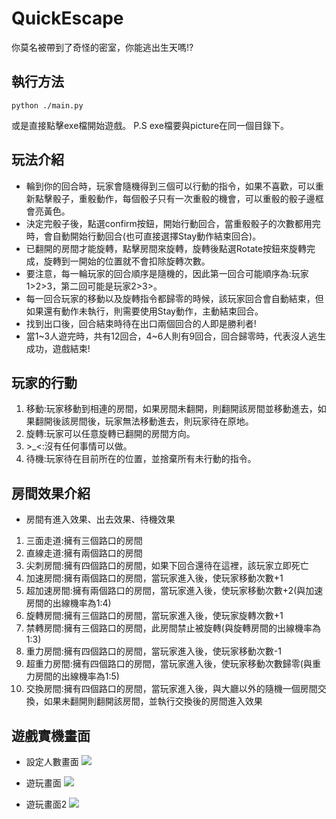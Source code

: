 # QuickEscape

你莫名被帶到了奇怪的密室，你能逃出生天嗎!?
## 執行方法
```code=python
python ./main.py
```
或是直接點擊exe檔開始遊戲。
P.S exe檔要與picture在同一個目錄下。

## 玩法介紹

- 輪到你的回合時，玩家會隨機得到三個可以行動的指令，如果不喜歡，可以重新點擊骰子，重骰動作，每個骰子只有一次重骰的機會，可以重骰的骰子邊框會亮黃色。
- 決定完骰子後，點選confirm按鈕，開始行動回合，當重骰骰子的次數都用完時，會自動開始行動回合(也可直接選擇Stay動作結束回合)。
- 已翻開的房間才能旋轉，點擊房間來旋轉，旋轉後點選Rotate按鈕來旋轉完成，旋轉到一開始的位置就不會扣除旋轉次數。
- 要注意，每一輪玩家的回合順序是隨機的，因此第一回合可能順序為:玩家1>2>3，第二回可能是玩家2>3>。
- 每一回合玩家的移動以及旋轉指令都歸零的時候，該玩家回合會自動結束，但如果還有動作未執行，則需要使用Stay動作，主動結束回合。
- 找到出口後，回合結束時待在出口兩個回合的人即是勝利者!
- 當1~3人遊完時，共有12回合，4~6人則有9回合，回合歸零時，代表沒人逃生成功，遊戲結束!

## 玩家的行動

1. 移動:玩家移動到相連的房間，如果房間未翻開，則翻開該房間並移動進去，如果翻開後該房間後，玩家無法移動進去，則玩家待在原地。
2. 旋轉:玩家可以任意旋轉已翻開的房間方向。
3. \>_<:沒有任何事情可以做。
4. 待機:玩家待在目前所在的位置，並捨棄所有未行動的指令。

## 房間效果介紹

- 房間有進入效果、出去效果、待機效果

1. 三面走道:擁有三個路口的房間
2. 直線走道:擁有兩個路口的房間
3. 尖刺房間:擁有四個路口的房間，如果下回合還待在這裡，該玩家立即死亡
4. 加速房間:擁有兩個路口的房間，當玩家進入後，使玩家移動次數+1
5. 超加速房間:擁有兩個路口的房間，當玩家進入後，使玩家移動次數+2(與加速房間的出線機率為1:4)
6. 旋轉房間:擁有三個路口的房間，當玩家進入後，使玩家旋轉次數+1
7. 禁轉房間:擁有三個路口的房間，此房間禁止被旋轉(與旋轉房間的出線機率為1:3)
8. 重力房間:擁有四個路口的房間，當玩家進入後，使玩家移動次數-1
9. 超重力房間:擁有四個路口的房間，當玩家進入後，使玩家移動次數歸零(與重力房間的出線機率為1:5)
10. 交換房間:擁有四個路口的房間，當玩家進入後，與大廳以外的隨機一個房間交換，如果未翻開則翻開該房間，並執行交換後的房間進入效果

## 遊戲實機畫面

- 設定人數畫面
![](https://i.imgur.com/HzSaxk9.png)

- 遊玩畫面
![](https://i.imgur.com/kCcieym.png)

- 遊玩畫面2
![](https://i.imgur.com/PDOcxMH.png)

